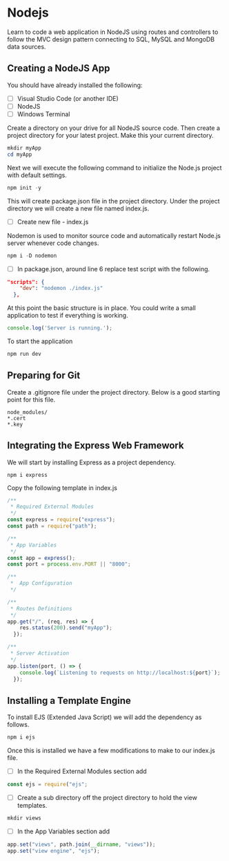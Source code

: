 # Nodejs
Learn to code a web application in NodeJS using routes and controllers to follow the MVC design pattern connecting to SQL, MySQL and MongoDB data sources.

## Creating a NodeJS App
You should have already installed the following:
- [ ] Visual Studio Code (or another IDE)
- [ ] NodeJS
- [ ] Windows Terminal 

Create a directory on your drive for all NodeJS source code.  Then create a project directory for your latest project.  Make this your current directory. 

```powershell
mkdir myApp
cd myApp
```

Next we will execute the following command to initialize the Node.js project with default settings.

```powershell
npm init -y
```

This will create package.json file in the project directory.  Under the project directory we will create a new file named index.js. 

- [ ] Create new file - index.js

Nodemon is used to monitor source code and automatically restart Node.js server whenever code changes.  

```powershell
npm i -D nodemon
```

- [ ] In package.json, around line 6 replace test script with the following.

```json
"scripts": {
    "dev": "nodemon ./index.js"
  },
```

At this point the basic structure is in place.  You could write a small application to test if everything is working. 

```js
console.log('Server is running.');
```

To start the application

```powershell
npm run dev
```
## Preparing for Git
Create a .gitignore file under the project directory.  Below is a good starting point for this file.

```
node_modules/
*.cert
*.key 
```

## Integrating the Express Web Framework
We will start by installing Express as a project dependency.  

```powerscript
npm i express
```
Copy the following template in index.js
```js
/**
 * Required External Modules
 */
const express = require("express");
const path = require("path");

/**
 * App Variables
 */
const app = express();
const port = process.env.PORT || "8000";

/**
 *  App Configuration
 */

/**
 * Routes Definitions
 */
app.get("/", (req, res) => {
    res.status(200).send("myApp");
  });

/**
 * Server Activation
 */
app.listen(port, () => {
    console.log(`Listening to requests on http://localhost:${port}`);
  });
```

## Installing a Template Engine
To install EJS (Extended Java Script) we will add the dependency as follows.

```powershell
npm i ejs
```

Once this is installed we have a few modifications to make to our index.js file.  

- [ ] In the Required External Modules section add
```js
const ejs = require("ejs";
```

- [ ] Create a sub directory off the project directory to hold the view templates.
```powershell
mkdir views
```

- [ ] In the App Variables section add
```js
app.set("views", path.join(__dirname, "views"));
app.set("view engine", "ejs");
```

